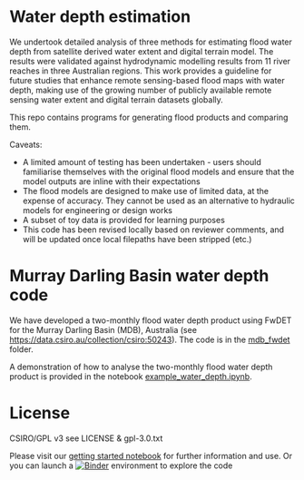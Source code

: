 # Water depth estimation

We undertook detailed analysis of three methods for estimating flood water depth from satellite derived water extent and digital terrain model. The results were validated against hydrodynamic modelling results from 11 river reaches in three Australian regions. This work provides a guideline for future studies that enhance remote sensing-based flood maps with water depth, making use of the growing number of publicly available remote sensing water extent and digital terrain datasets globally. 

This repo contains programs for generating flood products and comparing them.

Caveats: 
* A limited amount of testing has been undertaken - users should familiarise themselves with the original flood models and ensure that the model outputs are inline with their expectations
* The flood models are designed to make use of limited data, at the expense of accuracy. They cannot be used as an alternative to hydraulic models for engineering or design works
* A subset of toy data is provided for learning purposes
* This code has been revised locally based on reviewer comments, and will be updated once local filepaths have been stripped (etc.)

# Murray Darling Basin water depth code
We have developed a two-monthly flood water depth product using FwDET for the Murray Darling 
Basin (MDB), Australia (see https://data.csiro.au/collection/csiro:50243). The code is in the 
[mdb_fwdet](mdb_fwdet/README.md) folder.

A demonstration of how to analyse the two-monthly flood water depth product is provided 
in the notebook [example_water_depth.ipynb](notebooks/example_water_depth.ipynb).

# License
CSIRO/GPL v3 see LICENSE & gpl-3.0.txt

Please visit our [getting started notebook](Getting_Started.ipynb) for further information and use. Or you can launch a [![Binder](https://mybinder.org/badge_logo.svg)](https://mybinder.org/v2/gh/csiro-hydroinformatics/water-depth-estimation/main?urlpath=lab/tree/Getting_Started.ipynb) environment to explore the code

